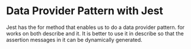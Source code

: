 # Data Provider Pattern with Jest

Jest has the <span class="code">for</span> method that enables us to do a data provider pattern. <span class="code">for</span> works on both <span class="code">describe</span> and <span class="code">it</span>. It is better to use it in <span class="code">describe</span> so that the assertion messages in <span class="code">it</span> can be dynamically generated.

<script src="https://gist.github.com/mydatahack/9b3f64c03a6c5482a7fa7177552441d4.js"></script>
